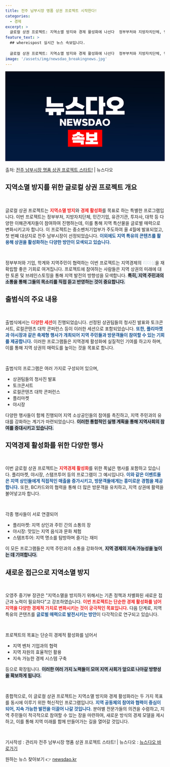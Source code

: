 ```yaml
---
title: 전주 남부시장 명품 상권 프로젝트 시작한다!
categories:
  - 경제
excerpt: >
  글로컬 상권 프로젝트: 지역소멸 방지와 경제 활성화에 나선다  정부부처와 지방자치단체, 민간기업, 유관기관,…
feature_text: >
  ## whereispost 실시간 뉴스 속보입니다.

  글로컬 상권 프로젝트: 지역소멸 방지와 경제 활성화에 나선다  정부부처와 지방자치단체, 민간기업, 유관기관,…
image: '/assets/img/newsdao_breakingnews.jpg'
---
```


![뉴스다오 속보](/assets/img/newsdao_breakingnews.jpg)

<p>출처: <a href="https://newsdao.kr/5025" rel="dofollow">전주 남부시장 명품 상권 프로젝트 스타트!</a> | 뉴스다오</p>

<h2 data-ke-size="size26">지역소멸 방지를 위한 글로컬 상권 프로젝트 개요</h2>

<p data-ke-size="size16">&nbsp;</p>  
글로컬 상권 프로젝트는 <b><span style="color: #ee2323;">지역소멸 방지</span></b>와 <b><span style="color: #ee2323;">경제 활성화</span></b>를 목표로 하는 특별한 프로그램입니다. 이번 프로젝트는 정부부처, 지방자치단체, 민간기업, 유관기관, 투자사, 대학 등 다양한 이해관계자들이 참여하여 진행하는데, 이를 통해 지역 특산물을 글로벌 매력으로 변화시키고자 합니다. 이 프로젝트는 중소벤처기업부가 주도하여 올 4월에 발표되었고, 첫 번째 대상지로 전주 남부시장이 선정되었습니다. <b><span style="color: #1a5490;">이외에도 지역 특유의 콘텐츠를 활용해 상권을 활성화하는 다양한 방안이 모색되고 있습니다.</span></b>   

<p data-ke-size="size16">&nbsp;</p>  
정부부처와 기업, 학계와 지역주민이 협력하는 이번 프로젝트는 지역경제의 <b><span style="color: #21538527;">리더십</span></b>을 재확립할 좋은 기회로 여겨집니다. 프로젝트에 참여하는 사람들은 지역 상권의 미래에 대한 토론 및 브레인스토밍을 통해 지역 발전의 방향성을 모색합니다. <b><span style="background-color: #21538527;">특히, 지역 주민과의 소통을 통해 그들의 목소리를 직접 듣고 반영하는 것이 중요합니다.</span></b>

<h2 data-ke-size="size26">출범식의 주요 내용</h2>

<p data-ke-size="size16">&nbsp;</p>  
출범식에서는 <b><span style="color: #ee2323;">다양한 세션</span></b>이 진행되었습니다. 선정된 상권팀들의 청사진 발표와 토크콘서트, 로컬콘텐츠 대학 콘퍼런스 등이 이러한 세션으로 포함되었습니다. <b><span style="color: #1a5490;">또한, 플리마켓과 야시장과 같은 축제형 행사가 개최되어 지역 주민들과 방문객들이 참여할 수 있는 기회를 제공합니다.</span></b> 이러한 프로그램들은 지역경제 활성화에 실질적인 기여를 하고자 하며, 이를 통해 지역 상권의 매력도를 높이는 것을 목표로 합니다.

<p data-ke-size="size16">&nbsp;</p>  
출범식의 프로그램은 여러 가지로 구성되어 있으며, <ul>  
<li>상권팀들의 청사진 발표</li>  
<li>토크콘서트</li>  
<li>로컬콘텐츠 대학 콘퍼런스</li>  
<li>플리마켓</li>  
<li>야시장</li>  
</ul> 다양한 행사들이 함께 진행되어 지역 소상공인들의 참여를 촉진하고, 지역 주민과의 유대를 강화하는 계기가 마련되었습니다. <b><span style="background-color: #21538527;">이러한 통합적인 실행 계획을 통해 지역사회의 참여를 증대시키고 있습니다.</span></b>

<h2 data-ke-size="size26">지역경제 활성화를 위한 다양한 행사</h2>

<p data-ke-size="size16">&nbsp;</p>  
이번 글로컬 상권 프로젝트는 <b><span style="color: #ee2323;">지역경제 활성화</span></b>를 위한 폭넓은 행사를 포함하고 있습니다. 플리마켓, 야시장, 스탬프투어 등의 프로그램이 그 예시입니다. <b><span style="color: #1a5490;">이와 같은 이벤트들은 지역 상인들에게 직접적인 매출을 증가시키고, 방문객들에게는 흥미로운 경험을 제공합니다.</span></b> 또한, BC카드와의 협력을 통해 더 많은 방문객을 유치하고, 지역 상권에 활력을 불어넣고자 합니다.

<p data-ke-size="size16">&nbsp;</p>  
각종 행사들이 서로 연결되어 <ul>  
<li>플리마켓: 지역 상인과 주민 간의 소통의 장</li>  
<li>야시장: 맛있는 지역 음식과 문화 체험</li>  
<li>스탬프투어: 지역 명소를 탐방하며 즐기는 재미</li>  
</ul> 이 모든 프로그램들은 지역 주민과의 소통을 강화하며, <b><span style="background-color: #21538527;">지역 경제의 지속 가능성을 높이는 데 기여합니다.</span></b> 

<h2 data-ke-size="size26">새로운 접근으로 지역소멸 방지</h2>

<p data-ke-size="size16">&nbsp;</p>  
오영주 중기부 장관은 "지역소멸을 방지하기 위해서는 기존 정책과 차별화된 새로운 접근과 노력이 필요하다"고 강조하였습니다. <b><span style="color: #ee2323;">이번 프로젝트는 단순한 경제 활성화를 넘어 지역을 다양한 경제적 가치로 변화시키는 것이 궁극적인 목표입니다.</span></b> 다음 단계로, 지역 특유의 콘텐츠를 <b><span style="color: #1a5490;">글로벌 매력으로 발전시키는 방안</span></b>이 다각적으로 연구되고 있습니다. 

<p data-ke-size="size16">&nbsp;</p>  
프로젝트의 목표는 단순히 경제적 활성화를 넘어서 <ul>  
<li>지역 벤처 기업과의 협력</li>  
<li>지역 자원의 효율적인 활용</li>  
<li>지속 가능한 경제 시스템 구축</li>  
</ul> 등으로 확장됩니다. <b><span style="background-color: #21538527;">이러한 여러 가지 노력들이 모여 지역 사회가 앞으로 나아갈 방향성을 확보하게 됩니다.</span></b>

<p data-ke-size="size16">&nbsp;</p>  
종합적으로, 이 글로컬 상권 프로젝트는 지역소멸 방지와 경제 활성화라는 두 가지 목표를 동시에 이루기 위한 혁신적인 프로그램입니다. <b><span style="color: #1a5490;">지역 공동체의 참여와 협력이 중심이 되어, 지속 가능한 발전을 이끌어 나갈 것입니다.</span></b> 분야별 전문가들의 의견을 수렴하고, 지역 주민들이 적극적으로 참여할 수 있는 장을 마련하여, 새로운 방식의 경제 모델을 제시하고, 이를 통해 지역 미래를 함께 만들어가는 길을 열어갈 것입니다.  

<p data-ke-size="size16">&nbsp;</p>  
기사작성 : 관리자  
전주 남부시장 명품 상권 프로젝트 스타트! | 뉴스다오  : <a href="https://newsdao.kr/5025">뉴스다오 바로가기</a> 

원하는 뉴스 찾아보기 👉 <a href="https://newsdao.kr" rel="dofollow">newsdao.kr</a>



